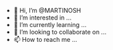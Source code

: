 - 👋 Hi, I’m @MARTINOSH
- 👀 I’m interested in ...
- 🌱 I’m currently learning ...
- 💞️ I’m looking to collaborate on ...
- 📫 How to reach me ...

<!---
MARTINOSH/MARTINOSH is a ✨ special ✨ repository because its `README.md` (this file) appears on your GitHub profile.
You can click the Preview link to take a look at your changes.
--->
